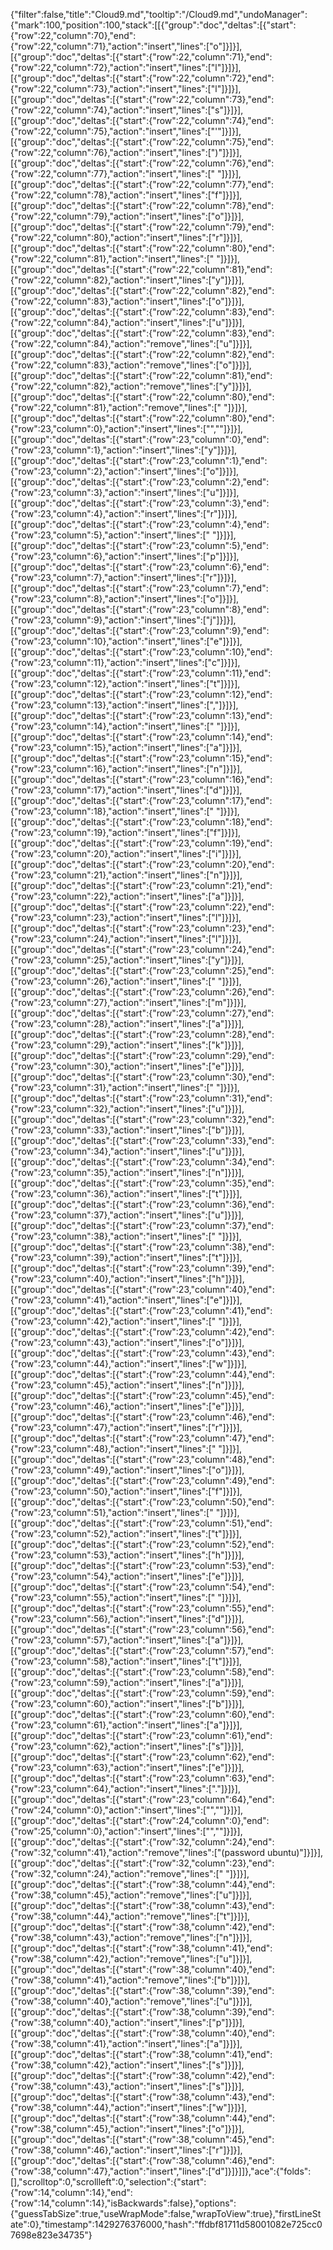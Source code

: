 {"filter":false,"title":"Cloud9.md","tooltip":"/Cloud9.md","undoManager":{"mark":100,"position":100,"stack":[[{"group":"doc","deltas":[{"start":{"row":22,"column":70},"end":{"row":22,"column":71},"action":"insert","lines":["o"]}]}],[{"group":"doc","deltas":[{"start":{"row":22,"column":71},"end":{"row":22,"column":72},"action":"insert","lines":["l"]}]}],[{"group":"doc","deltas":[{"start":{"row":22,"column":72},"end":{"row":22,"column":73},"action":"insert","lines":["l"]}]}],[{"group":"doc","deltas":[{"start":{"row":22,"column":73},"end":{"row":22,"column":74},"action":"insert","lines":["s"]}]}],[{"group":"doc","deltas":[{"start":{"row":22,"column":74},"end":{"row":22,"column":75},"action":"insert","lines":["'"]}]}],[{"group":"doc","deltas":[{"start":{"row":22,"column":75},"end":{"row":22,"column":76},"action":"insert","lines":[")"]}]}],[{"group":"doc","deltas":[{"start":{"row":22,"column":76},"end":{"row":22,"column":77},"action":"insert","lines":[" "]}]}],[{"group":"doc","deltas":[{"start":{"row":22,"column":77},"end":{"row":22,"column":78},"action":"insert","lines":["f"]}]}],[{"group":"doc","deltas":[{"start":{"row":22,"column":78},"end":{"row":22,"column":79},"action":"insert","lines":["o"]}]}],[{"group":"doc","deltas":[{"start":{"row":22,"column":79},"end":{"row":22,"column":80},"action":"insert","lines":["r"]}]}],[{"group":"doc","deltas":[{"start":{"row":22,"column":80},"end":{"row":22,"column":81},"action":"insert","lines":[" "]}]}],[{"group":"doc","deltas":[{"start":{"row":22,"column":81},"end":{"row":22,"column":82},"action":"insert","lines":["y"]}]}],[{"group":"doc","deltas":[{"start":{"row":22,"column":82},"end":{"row":22,"column":83},"action":"insert","lines":["o"]}]}],[{"group":"doc","deltas":[{"start":{"row":22,"column":83},"end":{"row":22,"column":84},"action":"insert","lines":["u"]}]}],[{"group":"doc","deltas":[{"start":{"row":22,"column":83},"end":{"row":22,"column":84},"action":"remove","lines":["u"]}]}],[{"group":"doc","deltas":[{"start":{"row":22,"column":82},"end":{"row":22,"column":83},"action":"remove","lines":["o"]}]}],[{"group":"doc","deltas":[{"start":{"row":22,"column":81},"end":{"row":22,"column":82},"action":"remove","lines":["y"]}]}],[{"group":"doc","deltas":[{"start":{"row":22,"column":80},"end":{"row":22,"column":81},"action":"remove","lines":[" "]}]}],[{"group":"doc","deltas":[{"start":{"row":22,"column":80},"end":{"row":23,"column":0},"action":"insert","lines":["",""]}]}],[{"group":"doc","deltas":[{"start":{"row":23,"column":0},"end":{"row":23,"column":1},"action":"insert","lines":["y"]}]}],[{"group":"doc","deltas":[{"start":{"row":23,"column":1},"end":{"row":23,"column":2},"action":"insert","lines":["o"]}]}],[{"group":"doc","deltas":[{"start":{"row":23,"column":2},"end":{"row":23,"column":3},"action":"insert","lines":["u"]}]}],[{"group":"doc","deltas":[{"start":{"row":23,"column":3},"end":{"row":23,"column":4},"action":"insert","lines":["r"]}]}],[{"group":"doc","deltas":[{"start":{"row":23,"column":4},"end":{"row":23,"column":5},"action":"insert","lines":[" "]}]}],[{"group":"doc","deltas":[{"start":{"row":23,"column":5},"end":{"row":23,"column":6},"action":"insert","lines":["p"]}]}],[{"group":"doc","deltas":[{"start":{"row":23,"column":6},"end":{"row":23,"column":7},"action":"insert","lines":["r"]}]}],[{"group":"doc","deltas":[{"start":{"row":23,"column":7},"end":{"row":23,"column":8},"action":"insert","lines":["o"]}]}],[{"group":"doc","deltas":[{"start":{"row":23,"column":8},"end":{"row":23,"column":9},"action":"insert","lines":["j"]}]}],[{"group":"doc","deltas":[{"start":{"row":23,"column":9},"end":{"row":23,"column":10},"action":"insert","lines":["e"]}]}],[{"group":"doc","deltas":[{"start":{"row":23,"column":10},"end":{"row":23,"column":11},"action":"insert","lines":["c"]}]}],[{"group":"doc","deltas":[{"start":{"row":23,"column":11},"end":{"row":23,"column":12},"action":"insert","lines":["t"]}]}],[{"group":"doc","deltas":[{"start":{"row":23,"column":12},"end":{"row":23,"column":13},"action":"insert","lines":[","]}]}],[{"group":"doc","deltas":[{"start":{"row":23,"column":13},"end":{"row":23,"column":14},"action":"insert","lines":[" "]}]}],[{"group":"doc","deltas":[{"start":{"row":23,"column":14},"end":{"row":23,"column":15},"action":"insert","lines":["a"]}]}],[{"group":"doc","deltas":[{"start":{"row":23,"column":15},"end":{"row":23,"column":16},"action":"insert","lines":["n"]}]}],[{"group":"doc","deltas":[{"start":{"row":23,"column":16},"end":{"row":23,"column":17},"action":"insert","lines":["d"]}]}],[{"group":"doc","deltas":[{"start":{"row":23,"column":17},"end":{"row":23,"column":18},"action":"insert","lines":[" "]}]}],[{"group":"doc","deltas":[{"start":{"row":23,"column":18},"end":{"row":23,"column":19},"action":"insert","lines":["f"]}]}],[{"group":"doc","deltas":[{"start":{"row":23,"column":19},"end":{"row":23,"column":20},"action":"insert","lines":["i"]}]}],[{"group":"doc","deltas":[{"start":{"row":23,"column":20},"end":{"row":23,"column":21},"action":"insert","lines":["n"]}]}],[{"group":"doc","deltas":[{"start":{"row":23,"column":21},"end":{"row":23,"column":22},"action":"insert","lines":["a"]}]}],[{"group":"doc","deltas":[{"start":{"row":23,"column":22},"end":{"row":23,"column":23},"action":"insert","lines":["l"]}]}],[{"group":"doc","deltas":[{"start":{"row":23,"column":23},"end":{"row":23,"column":24},"action":"insert","lines":["l"]}]}],[{"group":"doc","deltas":[{"start":{"row":23,"column":24},"end":{"row":23,"column":25},"action":"insert","lines":["y"]}]}],[{"group":"doc","deltas":[{"start":{"row":23,"column":25},"end":{"row":23,"column":26},"action":"insert","lines":[" "]}]}],[{"group":"doc","deltas":[{"start":{"row":23,"column":26},"end":{"row":23,"column":27},"action":"insert","lines":["m"]}]}],[{"group":"doc","deltas":[{"start":{"row":23,"column":27},"end":{"row":23,"column":28},"action":"insert","lines":["a"]}]}],[{"group":"doc","deltas":[{"start":{"row":23,"column":28},"end":{"row":23,"column":29},"action":"insert","lines":["k"]}]}],[{"group":"doc","deltas":[{"start":{"row":23,"column":29},"end":{"row":23,"column":30},"action":"insert","lines":["e"]}]}],[{"group":"doc","deltas":[{"start":{"row":23,"column":30},"end":{"row":23,"column":31},"action":"insert","lines":[" "]}]}],[{"group":"doc","deltas":[{"start":{"row":23,"column":31},"end":{"row":23,"column":32},"action":"insert","lines":["u"]}]}],[{"group":"doc","deltas":[{"start":{"row":23,"column":32},"end":{"row":23,"column":33},"action":"insert","lines":["b"]}]}],[{"group":"doc","deltas":[{"start":{"row":23,"column":33},"end":{"row":23,"column":34},"action":"insert","lines":["u"]}]}],[{"group":"doc","deltas":[{"start":{"row":23,"column":34},"end":{"row":23,"column":35},"action":"insert","lines":["n"]}]}],[{"group":"doc","deltas":[{"start":{"row":23,"column":35},"end":{"row":23,"column":36},"action":"insert","lines":["t"]}]}],[{"group":"doc","deltas":[{"start":{"row":23,"column":36},"end":{"row":23,"column":37},"action":"insert","lines":["u"]}]}],[{"group":"doc","deltas":[{"start":{"row":23,"column":37},"end":{"row":23,"column":38},"action":"insert","lines":[" "]}]}],[{"group":"doc","deltas":[{"start":{"row":23,"column":38},"end":{"row":23,"column":39},"action":"insert","lines":["t"]}]}],[{"group":"doc","deltas":[{"start":{"row":23,"column":39},"end":{"row":23,"column":40},"action":"insert","lines":["h"]}]}],[{"group":"doc","deltas":[{"start":{"row":23,"column":40},"end":{"row":23,"column":41},"action":"insert","lines":["e"]}]}],[{"group":"doc","deltas":[{"start":{"row":23,"column":41},"end":{"row":23,"column":42},"action":"insert","lines":[" "]}]}],[{"group":"doc","deltas":[{"start":{"row":23,"column":42},"end":{"row":23,"column":43},"action":"insert","lines":["o"]}]}],[{"group":"doc","deltas":[{"start":{"row":23,"column":43},"end":{"row":23,"column":44},"action":"insert","lines":["w"]}]}],[{"group":"doc","deltas":[{"start":{"row":23,"column":44},"end":{"row":23,"column":45},"action":"insert","lines":["n"]}]}],[{"group":"doc","deltas":[{"start":{"row":23,"column":45},"end":{"row":23,"column":46},"action":"insert","lines":["e"]}]}],[{"group":"doc","deltas":[{"start":{"row":23,"column":46},"end":{"row":23,"column":47},"action":"insert","lines":["r"]}]}],[{"group":"doc","deltas":[{"start":{"row":23,"column":47},"end":{"row":23,"column":48},"action":"insert","lines":[" "]}]}],[{"group":"doc","deltas":[{"start":{"row":23,"column":48},"end":{"row":23,"column":49},"action":"insert","lines":["o"]}]}],[{"group":"doc","deltas":[{"start":{"row":23,"column":49},"end":{"row":23,"column":50},"action":"insert","lines":["f"]}]}],[{"group":"doc","deltas":[{"start":{"row":23,"column":50},"end":{"row":23,"column":51},"action":"insert","lines":[" "]}]}],[{"group":"doc","deltas":[{"start":{"row":23,"column":51},"end":{"row":23,"column":52},"action":"insert","lines":["t"]}]}],[{"group":"doc","deltas":[{"start":{"row":23,"column":52},"end":{"row":23,"column":53},"action":"insert","lines":["h"]}]}],[{"group":"doc","deltas":[{"start":{"row":23,"column":53},"end":{"row":23,"column":54},"action":"insert","lines":["e"]}]}],[{"group":"doc","deltas":[{"start":{"row":23,"column":54},"end":{"row":23,"column":55},"action":"insert","lines":[" "]}]}],[{"group":"doc","deltas":[{"start":{"row":23,"column":55},"end":{"row":23,"column":56},"action":"insert","lines":["d"]}]}],[{"group":"doc","deltas":[{"start":{"row":23,"column":56},"end":{"row":23,"column":57},"action":"insert","lines":["a"]}]}],[{"group":"doc","deltas":[{"start":{"row":23,"column":57},"end":{"row":23,"column":58},"action":"insert","lines":["t"]}]}],[{"group":"doc","deltas":[{"start":{"row":23,"column":58},"end":{"row":23,"column":59},"action":"insert","lines":["a"]}]}],[{"group":"doc","deltas":[{"start":{"row":23,"column":59},"end":{"row":23,"column":60},"action":"insert","lines":["b"]}]}],[{"group":"doc","deltas":[{"start":{"row":23,"column":60},"end":{"row":23,"column":61},"action":"insert","lines":["a"]}]}],[{"group":"doc","deltas":[{"start":{"row":23,"column":61},"end":{"row":23,"column":62},"action":"insert","lines":["s"]}]}],[{"group":"doc","deltas":[{"start":{"row":23,"column":62},"end":{"row":23,"column":63},"action":"insert","lines":["e"]}]}],[{"group":"doc","deltas":[{"start":{"row":23,"column":63},"end":{"row":23,"column":64},"action":"insert","lines":["."]}]}],[{"group":"doc","deltas":[{"start":{"row":23,"column":64},"end":{"row":24,"column":0},"action":"insert","lines":["",""]}]}],[{"group":"doc","deltas":[{"start":{"row":24,"column":0},"end":{"row":25,"column":0},"action":"insert","lines":["",""]}]}],[{"group":"doc","deltas":[{"start":{"row":32,"column":24},"end":{"row":32,"column":41},"action":"remove","lines":["(password ubuntu)"]}]}],[{"group":"doc","deltas":[{"start":{"row":32,"column":23},"end":{"row":32,"column":24},"action":"remove","lines":[" "]}]}],[{"group":"doc","deltas":[{"start":{"row":38,"column":44},"end":{"row":38,"column":45},"action":"remove","lines":["u"]}]}],[{"group":"doc","deltas":[{"start":{"row":38,"column":43},"end":{"row":38,"column":44},"action":"remove","lines":["t"]}]}],[{"group":"doc","deltas":[{"start":{"row":38,"column":42},"end":{"row":38,"column":43},"action":"remove","lines":["n"]}]}],[{"group":"doc","deltas":[{"start":{"row":38,"column":41},"end":{"row":38,"column":42},"action":"remove","lines":["u"]}]}],[{"group":"doc","deltas":[{"start":{"row":38,"column":40},"end":{"row":38,"column":41},"action":"remove","lines":["b"]}]}],[{"group":"doc","deltas":[{"start":{"row":38,"column":39},"end":{"row":38,"column":40},"action":"remove","lines":["u"]}]}],[{"group":"doc","deltas":[{"start":{"row":38,"column":39},"end":{"row":38,"column":40},"action":"insert","lines":["p"]}]}],[{"group":"doc","deltas":[{"start":{"row":38,"column":40},"end":{"row":38,"column":41},"action":"insert","lines":["a"]}]}],[{"group":"doc","deltas":[{"start":{"row":38,"column":41},"end":{"row":38,"column":42},"action":"insert","lines":["s"]}]}],[{"group":"doc","deltas":[{"start":{"row":38,"column":42},"end":{"row":38,"column":43},"action":"insert","lines":["s"]}]}],[{"group":"doc","deltas":[{"start":{"row":38,"column":43},"end":{"row":38,"column":44},"action":"insert","lines":["w"]}]}],[{"group":"doc","deltas":[{"start":{"row":38,"column":44},"end":{"row":38,"column":45},"action":"insert","lines":["o"]}]}],[{"group":"doc","deltas":[{"start":{"row":38,"column":45},"end":{"row":38,"column":46},"action":"insert","lines":["r"]}]}],[{"group":"doc","deltas":[{"start":{"row":38,"column":46},"end":{"row":38,"column":47},"action":"insert","lines":["d"]}]}]]},"ace":{"folds":[],"scrolltop":0,"scrollleft":0,"selection":{"start":{"row":14,"column":14},"end":{"row":14,"column":14},"isBackwards":false},"options":{"guessTabSize":true,"useWrapMode":false,"wrapToView":true},"firstLineState":0},"timestamp":1429276376000,"hash":"ffdbf81711d58001082e725cc07698e823e34735"}